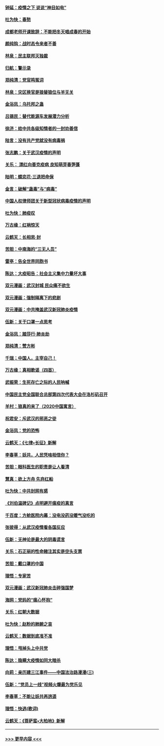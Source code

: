 #### [钟延：疫情之下 说说“神目如电”](../pages/nsc993/n11873121.md?t=02162131) 
#### [吐为快：春愁](../pages/nsc993/n11872801.md?t=02162131) 
#### [成都老师开课致辞：不能把冬天唱成春的开始](../pages/nsc993/n11872653.md?t=02162131) 
#### [颜纯钩：战时态令来者不善](../pages/nsc993/n11872011.md?t=02162131) 
#### [林泉：民主联邦灭独裁](../pages/nsc993/n11870998.md?t=02162131) 
#### [归航：警示录](../pages/nsc993/n11870963.md?t=02162131) 
#### [郑纯清：党官鸣冤词](../pages/nsc993/n11870938.md?t=02162131) 
#### [林泉：灾区换官是狼替狼位与羊无关](../pages/nsc993/n11870896.md?t=02162131) 
#### [金浴凤：乌托邦之蛊](../pages/nsc993/n11870879.md?t=02162131) 
#### [吕锡民：替代能源车发展潜力分析](../pages/nsc993/n11870656.md?t=02162131) 
#### [徐济：给中共各级知情者的一封劝善信](../pages/nsc993/n11868561.md?t=02162131) 
#### [陆言：没有共产党就没有病毒祸](../pages/nsc993/n11868232.md?t=02162131) 
#### [张志鹏：关于武汉疫情的声明](../pages/nsc993/n11867182.md?t=02162131) 
#### [关乐： 漂红向善克疫病 良知萌芽春笋蓬](../pages/nsc993/n11865710.md?t=02162131) 
#### [陆明：蝶恋花‧三退把命保](../pages/nsc993/n11865673.md?t=02162131) 
#### [金言：破解“蛊毒”与“病毒”](../pages/nsc993/n11864103.md?t=02162131) 
#### [中国人权律师团关于新型冠状病毒疫情的声明](../pages/nsc993/n11864249.md?t=02162131) 
#### [吐为快：肺疫叹](../pages/nsc993/n11864027.md?t=02162131) 
#### [万古缘：红祸惊天](../pages/nsc993/n11864079.md?t=02162131) 
#### [云鹤天：长相思‧封](../pages/nsc993/n11864006.md?t=02162131) 
#### [苦胆：中南海的“三无人员”](../pages/nsc993/n11862997.md?t=02162131) 
#### [雷亭：告全世界同胞书](../pages/nsc993/n11862572.md?t=02162131) 
#### [陈达：大疫昭告：社会主义集中力量坏大事](../pages/nsc993/n11859419.md?t=02162131) 
#### [双元漫画：武汉封城 民众痛不欲生](../pages/nsc993/n11859287.md?t=02162131) 
#### [双元漫画：强制隔离下的悲剧](../pages/nsc993/n11859244.md?t=02162131) 
#### [双元漫画：中共掩盖武汉新冠肺炎疫情](../pages/nsc993/n11858249.md?t=02162131) 
#### [伍新：关于口罩一点思考](../pages/nsc993/n11859195.md?t=02162131) 
#### [金浴凤：踏莎行‧肺炎劫](../pages/nsc993/n11858227.md?t=02162131) 
#### [郑纯清：赞方彬](../pages/nsc993/n11856803.md?t=02162131) 
#### [千瑞；中国人，主宰自己！](../pages/nsc993/n11856793.md?t=02162131) 
#### [万古缘：真相歌谣（四首）](../pages/nsc993/n11856263.md?t=02162131) 
#### [武振荣：生死存亡之际的人民呐喊](../pages/nsc993/n11856256.md?t=02162131) 
#### [中国民主党全国联合总部第四次代表大会在洛杉矶召开](../pages/nsc993/n11856344.md?t=02162131) 
#### [羊村：狼真的来了（2020中国寓言）](../pages/nsc993/n11856229.md?t=02162131) 
#### [祝君安：斥武汉的邪恶之徒](../pages/nsc993/n11855861.md?t=02162131) 
#### [金浴凤：党的恐怖](../pages/nsc993/n11855849.md?t=02162131) 
#### [云鹤天：《七律▪长征》新解](../pages/nsc993/n11855479.md?t=02162131) 
#### [李春草：妖共，人民凭啥相信你？](../pages/nsc993/n11855196.md?t=02162131) 
#### [苦胆：眼科医生的职责是让人看清](../pages/nsc993/n11853840.md?t=02162131) 
#### [慧真：欲上方舟 先弃红船](../pages/nsc993/n11853483.md?t=02162131) 
#### [吐为快：中共封网有感](../pages/nsc993/n11852575.md?t=02162131) 
#### [《刘伯温碑记》点明避开瘟疫的真言](../pages/nsc993/n11852128.md?t=02162131) 
#### [千百度：方舱医院内幕：没电没药没暖气没吃的](../pages/nsc993/n11850211.md?t=02162131) 
#### [张彼得：从武汉疫情看各国反应](../pages/nsc993/n11850102.md?t=02162131) 
#### [伍新：无神论是最大的阴毒谎言](../pages/nsc993/n11846129.md?t=02162131) 
#### [关乐：石正丽的性命赌注其实是空头支票](../pages/nsc993/n11846109.md?t=02162131) 
#### [苦胆：戴口罩的中国](../pages/nsc993/n11845576.md?t=02162131) 
#### [理悟：专家苦](../pages/nsc993/n11845564.md?t=02162131) 
#### [双元漫画：武汉新冠肺炎击碎强国梦](../pages/nsc993/n11843320.md?t=02162131) 
#### [海网：党妈的“瘟心怀抱”](../pages/nsc993/n11840740.md?t=02162131) 
#### [关乐：红朝大数据](../pages/nsc993/n11840675.md?t=02162131) 
#### [吐为快：赵粉的肺腑之哀](../pages/nsc993/n11840618.md?t=02162131) 
#### [云鹤天：数据到底准不准](../pages/nsc993/n11840325.md?t=02162131) 
#### [理悟：甩掉头上中共党](../pages/nsc993/n11838826.md?t=02162131) 
#### [陈达：隐瞒大疫情如同大暗杀](../pages/nsc993/n11838771.md?t=02162131) 
#### [向莉：亲历建三江事件——中国法治路漫漫(三)](../pages/nsc993/n11831825.md?t=02162131) 
#### [伍新：“党员上一线”视频火爆最为党乐见](../pages/nsc993/n11838200.md?t=02162131) 
#### [李春草：不能让妖共再逍遥](../pages/nsc993/n11838102.md?t=02162131) 
#### [理悟：快逃(歌词)](../pages/nsc993/n11838083.md?t=02162131) 
#### [云鹤天：《菩萨蛮▪大柏地》新解](../pages/nsc993/n11838059.md?t=02162131) 

----
#### [ >>> 更早内容 <<< ](../indexes/nsc993-earlier.md)
